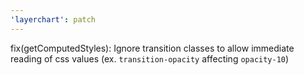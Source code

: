 ```yaml
---
'layerchart': patch
---
```


fix(getComputedStyles): Ignore transition classes to allow immediate reading of css values (ex. `transition-opacity` affecting `opacity-10`)
